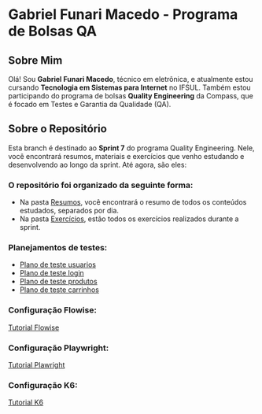 # Gabriel Funari Macedo - Programa de Bolsas QA

## Sobre Mim

Olá! Sou **Gabriel Funari Macedo**, técnico em eletrônica, e atualmente estou cursando **Tecnologia em Sistemas para Internet** no IFSUL. Também estou participando do programa de bolsas **Quality Engineering** da Compass, que é focado em Testes e Garantia da Qualidade (QA).

## Sobre o Repositório

Esta branch é destinado ao **Sprint 7** do programa Quality Engineering. Nele, você encontrará resumos, materiais e exercícios que venho estudando e desenvolvendo ao longo da sprint. Até agora, são eles:

### O repositório foi organizado da seguinte forma:

- Na pasta [Resumos](./Resumos/), você encontrará o resumo de todos os conteúdos estudados, separados por dia.
- Na pasta [Exercícios](./Exercicios/), estão todos os exercícios realizados durante a sprint.

### Planejamentos de testes:

- [Plano de teste usuarios](./Exercicios/PlanoTesteUsuario.md)
- [Plano de teste login](./Exercicios/PlanoTesteLogin.md)
- [Plano de teste produtos](./Exercicios/PlanoTesteProduto.md)
- [Plano de teste carrinhos](./Exercicios/PlanoTesteCarrinho.md)

### Configuração Flowise:

[Tutorial Flowise](./Exercicios/ConfiguracaoFlowise.md)

### Configuração Playwright:

[Tutorial Plawright](./Exercicios/ServerestAPI/README.md)

### Configuração K6:

[Tutorial K6](./Exercicios/K6/README.md)
